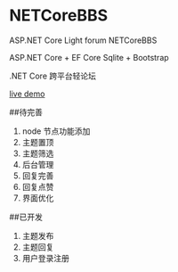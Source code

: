 # NETCoreBBS
ASP.NET Core Light forum NETCoreBBS

ASP.NET Core + EF Core Sqlite + Bootstrap 

.NET Core 跨平台轻论坛

[live demo](http://104.251.232.80/)


##待完善
1. node 节点功能添加
3. 主题置顶
4. 主题筛选
5. 后台管理
6. 回复完善
7. 回复点赞
8. 界面优化

##已开发
1. 主题发布
2. 主题回复
2. 用户登录注册
